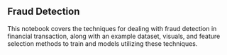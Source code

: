 ## Fraud Detection

This notebook covers the techniques for dealing with fraud detection in financial transaction, along with an example dataset, visuals, and feature selection methods to train and models utilizing these techniques.